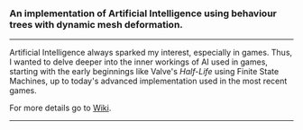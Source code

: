 ### An implementation of Artificial Intelligence using behaviour trees with dynamic mesh deformation.
***
Artificial Intelligence always sparked my interest, especially in games. Thus, I wanted to delve deeper into the inner workings of AI used in games, starting with the early beginnings like Valve's *Half-Life* using Finite State Machines, up to today's advanced implementation used in the most recent games. </br>

For more details go to [Wiki](https://github.com/MauriceJohannssen/BehaviourTrees/wiki).
***
